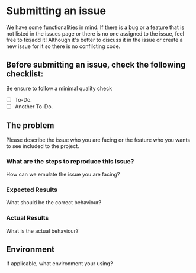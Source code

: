 # Submitting an issue

We have some functionalities in mind. If there is a bug or a feature that is not listed in the issues page or there is no one assigned to the issue, feel free to fix/add it! Although it's better to discuss it in the issue or create a new issue for it so there is no confilcting code.

## Before submitting an issue, check the following checklist:

Be ensure to follow a minimal quality check

- [ ] To-Do.
- [ ] Another To-Do.

## The problem

Please describe the issue who you are facing or the feature who you wants to see included to the project.

### What are the steps to reproduce this issue?

How can we emulate the issue you are facing?

### Expected Results

What should be the correct behaviour?

### Actual Results

What is the actual behaviour?

## Environment

If applicable, what environment your using?
